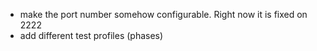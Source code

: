 * make the port number somehow configurable. Right now it is fixed on 2222
* add different test profiles (phases)